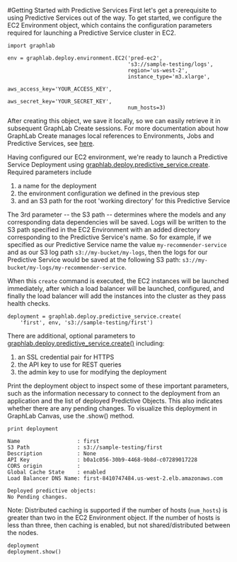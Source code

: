 #Getting Started with Predictive Services
First let's get a prerequisite to using Predictive Services out of the way. To
get started, we configure the EC2 Environment object, which contains the
configuration parameters required for launching a Predictive Service cluster in
EC2.

```no-highlight
import graphlab

env = graphlab.deploy.environment.EC2('pred-ec2',
                                      's3://sample-testing/logs',
                                      region='us-west-2',
                                      instance_type='m3.xlarge',
                                      aws_access_key='YOUR_ACCESS_KEY',
                                      aws_secret_key='YOUR_SECRET_KEY',
                                      num_hosts=3)
```

After creating this object, we save it locally, so we can easily retrieve it in
subsequent GraphLab Create sessions. For more documentation about how GraphLab
Create manages local references to Environments, Jobs and Predictive Services,
see
[here](https://dato.com/products/create/docs/graphlab.deploy.environments.html#graphlab.deploy.environments).

Having configured our EC2 environment, we're ready to launch a Predictive
Service Deployment using
[graphlab.deploy.predictive_service.create](https://dato.com/products/create/docs/generated/graphlab.deploy.predictive_service.create.html#graphlab.deploy.predictive_service.create).
Required parameters include

1. a name for the deployment
1. the environment configuration we defined in the previous step
1. and an S3 path for the root 'working directory' for this Predictive Service

The 3rd parameter -- the S3 path -- determines where the models and any
corresponding data dependencies will be saved. Logs will be written to the S3
path specified in the EC2 Environment with an added directory corresponding to
the Predictive Service's name. So for example, if we specified as our Predictive
Service name the value `my-recommender-service` and as our S3 log path
`s3://my-bucket/my-logs`, then the logs for our Predictive Service would be
saved at the following S3 path: `s3://my-bucket/my-logs/my-recommender-service`.

When this `create` command is executed, the EC2 instances will be launched
immediately, after which a load balancer will be launched, configured, and
finally the load balancer will add the instances into the cluster as they pass
health checks.

```no-highlight
deployment = graphlab.deploy.predictive_service.create(
    'first', env, 's3://sample-testing/first')
```

There are additional, optional parameters to
[graphlab.deploy.predictive_service.create()](https://dato.com/products/create/docs/generated/graphlab.deploy.predictive_service.create.html#graphlab.deploy.predictive_service.create)
including:

1. an SSL credential pair for HTTPS
1. the API key to use for REST queries
1. the admin key to use for modifying the deployment

Print the deployment object to inspect some of these important parameters, such
as the information necessary to connect to the deployment from an application
and the list of deployed Predictive Objects. This also indicates whether there
are any pending changes. To visualize this deployment in GraphLab Canvas, use
the .show() method.

```no-highlight
print deployment
```

```
Name                  : first
S3 Path               : s3://sample-testing/first
Description           : None
API Key               : b0a1c056-30b9-4468-9b8d-c07289017228
CORS origin           : 
Global Cache State    : enabled
Load Balancer DNS Name: first-8410747484.us-west-2.elb.amazonaws.com

Deployed predictive objects:
No Pending changes.
```

Note: Distributed caching is supported if the number of hosts (`num_hosts`) is
greater than two in the EC2 Environment object. If the number of hosts is less
than three, then caching is enabled, but not shared/distributed between the 
nodes.

```no-highlight
deployment
deployment.show()
```

